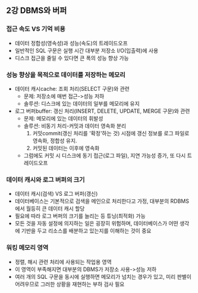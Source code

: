 ## 2강 DBMS와 버퍼

### 접근 속도 VS 기억 비용
- 데이터 정합성(영속성)과 성능(속도)의 트레이드오프
- 일반적인 SQL 구문은 실행 시간 대부분 저장소 I/O(입출력)에 사용
- 디스크 접근을 줄일 수 있다면 큰 폭의 성능 향상 가능

### 성능 향상을 목적으로 데이터를 저장하는 메모리
- 데이터 캐시cache: 조회 처리(SELECT 구문)와 관련
  - 문제: 저장소에 매번 접근->성능 저하
  - 솔루션: 디스크에 있는 데이터의 일부를 메모리에 유지
- 로그 버퍼buffer: 갱신 처리(INSERT, DELETE, UPDATE, MERGE 구문)와 관련
  - 문제: 메모리에 있는 데이터의 휘발성
  - 솔루션: 비동기 처리-커밋과 데이터 영속화 분리
    1. 커밋commit(갱신 처리를 '확정'하는 것) 시점에 갱신 정보를 로그 파일로 영속화, 정합성 유지.
    2. 커밋된 데이터는 이후에 영속화
  - 그럼에도 커밋 시 디스크에 동기 접근(로그 파일), 지연 가능성 증가, 또 다시 트레이드오프

### 데이터 캐시와 로그 버퍼의 크기
- 데이터 캐시(검색) VS 로그 버퍼(갱신)
- 데이터베이스는 기본적으로 검색을 메인으로 처리한다고 가정, 대부분의 RDBMS에서 월등히 큰 데이터 캐시 할당
- 필요에 따라 로그 버퍼의 크기를 늘리는 등 튜닝(최적화) 가능
- 모든 것을 자동 설정에 의지하는 일은 굉장히 위험하며, 데이터베이스가 어떤 생각에 기반을 두고 리소스를 배분하고 있는지를 이해하는 것이 중요

### 워킹 메모리 영역
- 정렬, 해시 관련 처리에 사용되는 작업용 영역
- 이 영역이 부족해지면 대부분의 DBMS가 저장소 사용->성능 저하
- 여러 개의 SQL 구문을 동시에 실행하면 메모리가 넘치는 경우가 있고, 미리 판별이 어려우므로 그러한 상황을 재현하는 부하 검사 필요
